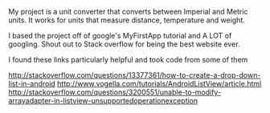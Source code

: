 My project is a unit converter that converts between Imperial and Metric units.
It works for units that measure distance, temperature and weight.

I based the project off of google's MyFirstApp tutorial and A LOT of googling.
Shout out to Stack overflow for being the best website ever.

I found these links particularly helpful and took code from some of them

http://stackoverflow.com/questions/13377361/how-to-create-a-drop-down-list-in-android
http://www.vogella.com/tutorials/AndroidListView/article.html
http://stackoverflow.com/questions/3200551/unable-to-modify-arrayadapter-in-listview-unsupportedoperationexception

